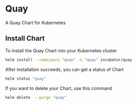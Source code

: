 # Quay 
A Quay Chart for Kubernetes

## Install Chart
To install the Quay Chart into your Kubernetes cluster

```bash
helm install --namespace "quay" -n "quay" incubator/quay
```

After installation succeeds, you can get a status of Chart

```bash
helm status "quay"
```

If you want to delete your Chart, use this command
```bash
helm delete  --purge "quay"
```


